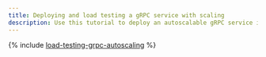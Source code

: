 ```yaml
---
title: Deploying and load testing a gRPC service with scaling
description: Use this tutorial to deploy an autoscalable gRPC service in a {{ managed-k8s-full-name }} cluster using a {{ alb-full-name }} Ingress controller and run a load test of the service.
---
```


{% include [load-testing-grpc-autoscaling](../../_tutorials/dev/load-testing-grpc-autoscaling.md) %}